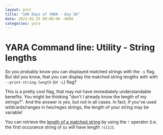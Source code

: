 ```yaml
---
layout: post
title: "100 Days of YARA - Day 56"
date: 2023-02-25 00:00:00 -0000
categories: yara
---
```


# YARA Command line: Utility - String lengths
So you probably know you can displayed matched strings with the `-s` flag. But did you know, that you can display the matched string lengths with with `--print-string-length` (or `-L`) flag?

This is a pretty cool flag, that may not have immediately understandable benefits. You might be thinking "don't I already know the length of my strings?". And the answer is yes, but not in all cases. In fact, if you've used wildcards/ranges in hex/regex strings, the length of your string may be variable!

You can retrieve the [length of a matched string](https://yara.readthedocs.io/en/stable/writingrules.html#match-length) by using the `!` operator (i.e. the first occurance string of `$s` will have length `!s[1]`).